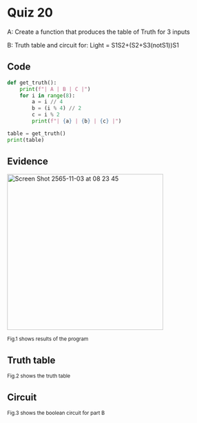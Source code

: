 # Quiz 20

A: Create a function that produces the table of Truth for 3 inputs

B: Truth table and circuit for: Light = S1S2+(S2+S3(notS1))S1 

## Code

```py
def get_truth():
    print(f"| A | B | C |")
    for i in range(8):
        a = i // 4
        b = (i % 4) // 2
        c = i % 2
        print(f"| {a} | {b} | {c} |")

table = get_truth()
print(table)
```

## Evidence

<img width="362" alt="Screen Shot 2565-11-03 at 08 23 45" src="https://user-images.githubusercontent.com/111941936/199620717-db3072b0-f0ea-4621-9f6a-035b0eddc1cd.png">

<sub>Fig.1 shows results of the program

## Truth table
  
<sub>Fig.2 shows the truth table

## Circuit

<sub>Fig.3 shows the boolean circuit for part B
